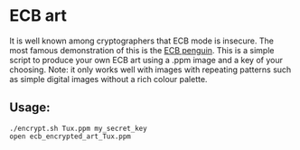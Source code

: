 # ECB art

It is well known among cryptographers that ECB mode is insecure. The most famous
demonstration of this is the [ECB
penguin](https://en.wikipedia.org/wiki/Block_cipher_mode_of_operation#Electronic_codebook_(ECB)).
This is a simple script to produce your own ECB art using a .ppm image and a key
of your choosing. Note: it only works well with images with repeating patterns
such as simple digital images without a rich colour palette.

## Usage:

```
./encrypt.sh Tux.ppm my_secret_key
open ecb_encrypted_art_Tux.ppm
```
